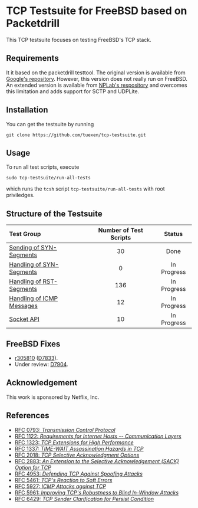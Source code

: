 # TCP Testsuite for FreeBSD based on Packetdrill

This TCP testsuite focuses on testing FreeBSD's TCP stack.

## Requirements
It it based on the packetdrill testtool.
The original version is available from [Google's repository](https://github.com/google/packetdrill).
However, this version does not really run on FreeBSD.
An extended version is available from [NPLab's respository](https://github.com/nplab/packetdrill)
and overcomes this limitation and adds support for SCTP and UDPLite.

## Installation
You can get the testsuite by running
```
git clone https://github.com/tuexen/tcp-testsuite.git
```
## Usage
To run all test scripts, execute
```
sudo tcp-testsuite/run-all-tests
```
which runs the `tcsh` script `tcp-testsuite/run-all-tests` with root priviledges.

## Structure of the Testsuite
| Test Group                                                                     | Number of Test Scripts | Status
|:-------------------------------------------------------------------------------|:----------------------:|:-----------:|
| [Sending of SYN-Segments](snd-syn/README.md)                                   | 30                     | Done        |
| [Handling of SYN-Segments](rcv-syn/README.md)                                  | 0                      | In Progress |
| [Handling of RST-Segments](rcv-rst/README.md)                                  | 136                    | In Progress |
| [Handling of ICMP Messages](rcv-icmp/README.md)                                | 12                     | In Progress |
| [Socket API](socket-api/README.md)                                             | 10                     | In Progress |

## FreeBSD Fixes
* [r305810](https://svnweb.freebsd.org/changeset/base/305810) ([D7833](https://reviews.freebsd.org/D7833)).
* Under review: [D7904](https://reviews.freebsd.org/D7904).

## Acknowledgement
This work is sponsored by Netflix, Inc.

## References
* [RFC 0793: *Transmission Control Protocol*](https://tools.ietf.org/html/rfc0793)
* [RFC 1122: *Requirements for Internet Hosts -- Communication Layers*](https://tools.ietf.org/html/rfc1122)
* [RFC 1323: *TCP Extensions for High Performance*](https://tools.ietf.org/html/rfc1323)
* [RFC 1337: *TIME-WAIT Assassination Hazards in TCP*](https://tools.ietf.org/html/rfc1337)
* [RFC 2018: *TCP Selective Acknowledgment Options*](https://tools.ietf.org/html/rfc2018)
* [RFC 2883: *An Extension to the Selective Acknowledgement (SACK) Option for TCP*](https://tools.ietf.org/html/rfc2883)
* [RFC 4953: *Defending TCP Against Spoofing Attacks*](https://tools.ietf.org/html/rfc4953)
* [RFC 5461: *TCP's Reaction to Soft Errors*](https://tools.ietf.org/html/rfc5461)
* [RFC 5927: *ICMP Attacks against TCP*](https://tools.ietf.org/html/rfc5927)
* [RFC 5961: *Improving TCP's Robustness to Blind In-Window Attacks*](https://tools.ietf.org/html/rfc5961)
* [RFC 6429: *TCP Sender Clarification for Persist Condition*](https://tools.ietf.org/html/rfc6429)
